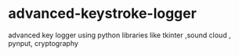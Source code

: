 # advanced-keystroke-logger
advanced key logger using python libraries like tkinter ,sound cloud , pynput, cryptography  
